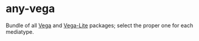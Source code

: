 # any-vega

Bundle of all [Vega](https://vega.github.io/vega) and [Vega-Lite](https://vega.github.io/vega-lite) packages; select the proper one for each mediatype.
